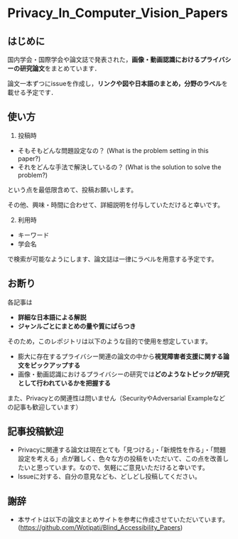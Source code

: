 # Privacy_In_Computer_Vision_Papers

<!-- ## About This Repository （日本語はページ下部にあります）
  
This repository lists **Privacy in Computer Vision**.  

For each paper, We create an issue which includes the abstract (in English), a link to the paper, labels of the research field (e.g. `Image Encryption`, `Face Anonymization`, `Federated Learning`, and so on), figures, and a short summary (in Japanese).

I will continue to add new papers in the future.  
**I would be so happy if anyone added a new paper or some comments!!**  
(You definitely don't need to write a short summary in Japanese.)

## How to Use

- You can search for papers by using some keywords.
- You can narrow the paper list by using labels. -->

## はじめに
国内学会・国際学会や論文誌で発表された，**画像・動画認識におけるプライバシーの研究論文**をまとめています．  

論文一本ずつにissueを作成し，**リンクや図や日本語のまとめ，分野のラベル**を載せる予定です．

## 使い方

1. 投稿時
- そもそもどんな問題設定なの？ (What is the problem setting in this paper?)
- それをどんな手法で解決しているの？ (What is the solution to solve the problem?)

という点を最低限含めて、投稿お願いします。

その他、興味・時間に合わせて、詳細説明を付与していただけると幸いです。

2. 利用時
- キーワード
- 学会名

で検索が可能なようにします、論文誌は一律にラベルを用意する予定です。

## お断り
各記事は
- **詳細な日本語による解説**
- **ジャンルごとにまとめの量や質にばらつき**

そのため，このレポジトリは以下のような目的で使用を想定しています。
- 膨大に存在するプライバシー関連の論文の中から**視覚障害者支援に関する論文をピックアップする**
- 画像・動画認識におけるプライバシーの研究では**どのようなトピックが研究として行われているかを把握する**

また、Privacyとの関連性は問いません（SecurityやAdversarial Exampleなどの記事も歓迎しています）

## 記事投稿歓迎
- Privacyに関連する論文は現在とても「見つける」・「新規性を作る」・「問題設定を考える」点が難しく、色々な方の投稿をいただいて、この点を改善したいと思っています。なので、気軽にご意見いただけると幸いです。
- Issueに対する、自分の意見なども、どしどし投稿してください。

## 謝辞
- 本サイトは以下の論文まとめサイトを参考に作成させていただいています。
(https://github.com/Wotipati/Blind_Accessibility_Papers)